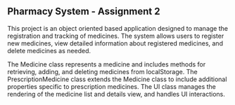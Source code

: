 ## Pharmacy System - Assignment 2

This project is an object oriented based application designed to manage the registration and tracking of medicines. The system allows users to register new medicines, view detailed information about registered medicines, and delete medicines as needed.

The Medicine class represents a medicine and includes methods for retrieving, adding, and deleting medicines from localStorage. 
The PrescriptionMedicine class extends the Medicine class to include additional properties specific to prescription medicines.
The UI class manages the rendering of the medicine list and details view, and handles UI interactions.